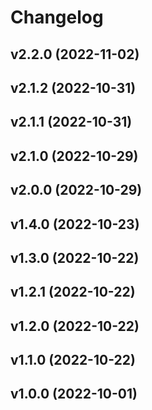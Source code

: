 # Changelog

<!--next-version-placeholder-->

## v2.2.0 (2022-11-02)


## v2.1.2 (2022-10-31)


## v2.1.1 (2022-10-31)


## v2.1.0 (2022-10-29)


## v2.0.0 (2022-10-29)


## v1.4.0 (2022-10-23)


## v1.3.0 (2022-10-22)


## v1.2.1 (2022-10-22)


## v1.2.0 (2022-10-22)


## v1.1.0 (2022-10-22)


## v1.0.0 (2022-10-01)

